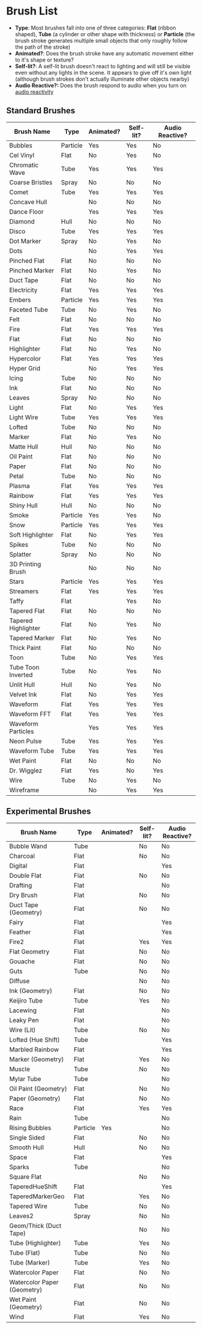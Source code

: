 # Brush List

* **Type**: Most brushes fall into one of three categories: **Flat** (ribbon shaped), **Tube** (a cylinder or other shape with thickness) or **Particle** (the brush stroke generates multiple small objects that only roughly follow the path of the stroke)
* **Animated?**: Does the brush stroke have any automatic movement either to it's shape or texture?
* **Self-lit?**: A self-lit brush doesn't react to lighting and will still be visible even without any lights in the scene. It appears to give off it's own light (although brush strokes don't actually illuminate other objects nearby)
* **Audio Reactive?:** Does the brush respond to audio when you turn on [audio reactivity](../make-moving-creations-using-audio-reactive-brushes.md#to-use-audio-reactive-brushes)

## Standard Brushes

| Brush Name          | Type     | Animated? | Self-lit? | Audio Reactive? |
| ------------------- | -------- | --------- | --------- | --------------- |
| Bubbles             | Particle | Yes       | Yes       | No              |
| Cel Vinyl           | Flat     | No        | Yes       | No              |
| Chromatic Wave      | Tube     | Yes       | Yes       | Yes             |
| Coarse Bristles     | Spray    | No        | No        | No              |
| Comet               | Tube     | Yes       | Yes       | Yes             |
| Concave Hull        |          | No        | No        | No              |
| Dance Floor         |          | Yes       | Yes       | Yes             |
| Diamond             | Hull     | No        | No        | No              |
| Disco               | Tube     | Yes       | Yes       | Yes             |
| Dot Marker          | Spray    | No        | Yes       | No              |
| Dots                |          | No        | Yes       | Yes             |
| Pinched Flat        | Flat     | No        | No        | No              |
| Pinched Marker      | Flat     | No        | Yes       | No              |
| Duct Tape           | Flat     | No        | No        | No              |
| Electricity         | Flat     | Yes       | Yes       | Yes             |
| Embers              | Particle | Yes       | Yes       | Yes             |
| Faceted Tube        | Tube     | No        | Yes       | No              |
| Felt                | Flat     | No        | No        | No              |
| Fire                | Flat     | Yes       | Yes       | Yes             |
| Flat                | Flat     | No        | No        | No              |
| Highlighter         | Flat     | No        | Yes       | No              |
| Hypercolor          | Flat     | Yes       | Yes       | Yes             |
| Hyper Grid          |          | No        | Yes       | Yes             |
| Icing               | Tube     | No        | No        | No              |
| Ink                 | Flat     | No        | No        | No              |
| Leaves              | Spray    | No        | No        | No              |
| Light               | Flat     | No        | Yes       | Yes             |
| Light Wire          | Tube     | Yes       | Yes       | Yes             |
| Lofted              | Tube     | No        | No        | No              |
| Marker              | Flat     | No        | Yes       | No              |
| Matte Hull          | Hull     | No        | No        | No              |
| Oil Paint           | Flat     | No        | No        | No              |
| Paper               | Flat     | No        | No        | No              |
| Petal               | Tube     | No        | No        | No              |
| Plasma              | Flat     | Yes       | Yes       | Yes             |
| Rainbow             | Flat     | Yes       | Yes       | Yes             |
| Shiny Hull          | Hull     | No        | No        | No              |
| Smoke               | Particle | Yes       | Yes       | No              |
| Snow                | Particle | Yes       | Yes       | Yes             |
| Soft Highlighter    | Flat     | No        | Yes       | Yes             |
| Spikes              | Tube     | No        | No        | No              |
| Splatter            | Spray    | No        | No        | No              |
| 3D Printing Brush   |          | No        | No        | No              |
| Stars               | Particle | Yes       | Yes       | Yes             |
| Streamers           | Flat     | Yes       | Yes       | Yes             |
| Taffy               | Flat     |           | Yes       | No              |
| Tapered Flat        | Flat     | No        | No        | No              |
| Tapered Highlighter | Flat     | No        | Yes       | No              |
| Tapered Marker      | Flat     | No        | Yes       | No              |
| Thick Paint         | Flat     | No        | No        | No              |
| Toon                | Tube     | No        | Yes       | Yes             |
| Tube Toon Inverted  | Tube     | No        | Yes       | No              |
| Unlit Hull          | Hull     | No        | Yes       | No              |
| Velvet Ink          | Flat     | No        | Yes       | Yes             |
| Waveform            | Flat     | Yes       | Yes       | Yes             |
| Waveform FFT        | Flat     | Yes       | Yes       | Yes             |
| Waveform Particles  |          | Yes       | Yes       | Yes             |
| Neon Pulse          | Tube     | Yes       | Yes       | Yes             |
| Waveform Tube       | Tube     | Yes       | Yes       | Yes             |
| Wet Paint           | Flat     | No        | No        | No              |
| Dr. Wigglez         | Flat     | Yes       | No        | Yes             |
| Wire                | Tube     | No        | Yes       | No              |
| Wireframe           |          | No        | Yes       | Yes             |

## Experimental Brushes

| Brush Name                  | Type     | Animated? | Self-lit? | Audio Reactive? |
| --------------------------- | -------- | --------- | --------- | --------------- |
| Bubble Wand                 | Tube     |           | No        | No              |
| Charcoal                    | Flat     |           | No        | No              |
| Digital                     | Flat     |           |           | Yes             |
| Double Flat                 | Flat     |           | No        | No              |
| Drafting                    | Flat     |           |           | No              |
| Dry Brush                   | Flat     |           | No        | No              |
| Duct Tape (Geometry)        | Flat     |           | No        | No              |
| Fairy                       | Flat     |           |           | Yes             |
| Feather                     | Flat     |           |           | Yes             |
| Fire2                       | Flat     |           | Yes       | Yes             |
| Flat Geometry               | Flat     |           | No        | No              |
| Gouache                     | Flat     |           | No        | No              |
| Guts                        | Tube     |           | No        | No              |
| Diffuse                     |          |           | No        | No              |
| Ink (Geometry)              | Flat     |           | No        | No              |
| Keijiro Tube                | Tube     |           | Yes       | No              |
| Lacewing                    | Flat     |           |           | No              |
| Leaky Pen                   | Flat     |           |           | No              |
| Wire (Lit)                  | Tube     |           | No        | No              |
| Lofted (Hue Shift)          | Tube     |           |           | Yes             |
| Marbled Rainbow             | Flat     |           |           | Yes             |
| Marker (Geometry)           | Flat     |           | Yes       | No              |
| Muscle                      | Tube     |           | No        | No              |
| Mylar Tube                  | Tube     |           |           | No              |
| Oil Paint (Geometry)        | Flat     |           | No        | No              |
| Paper (Geometry)            | Flat     |           | No        | No              |
| Race                        | Flat     |           | Yes       | Yes             |
| Rain                        | Tube     |           |           | No              |
| Rising Bubbles              | Particle | Yes       |           | No              |
| Single Sided                | Flat     |           | No        | No              |
| Smooth Hull                 | Hull     |           | No        | No              |
| Space                       | Flat     |           |           | Yes             |
| Sparks                      | Tube     |           |           | No              |
| Square Flat                 |          |           | No        | No              |
| TaperedHueShift             | Flat     |           |           | Yes             |
| TaperedMarkerGeo            | Flat     |           | Yes       | No              |
| Tapered Wire                | Tube     |           | No        | No              |
| Leaves2                     | Spray    |           | No        | No              |
| Geom/Thick (Duct Tape)      |          |           | No        | No              |
| Tube (Highlighter)          | Tube     |           | Yes       | No              |
| Tube (Flat)                 | Tube     |           | No        | No              |
| Tube (Marker)               | Tube     |           | Yes       | No              |
| Watercolor Paper            | Flat     |           | No        | No              |
| Watercolor Paper (Geometry) | Flat     |           | No        | No              |
| Wet Paint (Geometry)        | Flat     |           | No        | No              |
| Wind                        | Flat     |           | Yes       | No              |

